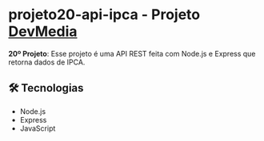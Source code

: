 # projeto20-api-ipca -  Projeto [DevMedia](https://www.devmedia.com.br)

**20º Projeto**: Esse projeto é uma API REST feita com Node.js e Express que retorna dados de IPCA. 

## 🛠 Tecnologias

- Node.js
- Express
- JavaScript
